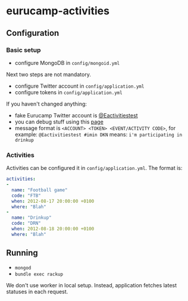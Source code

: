eurucamp-activities
===================

Configuration
-------------

### Basic setup

* configure MongoDB in `config/mongoid.yml`

Next two steps are not mandatory.

* configure Twitter account in `config/application.yml`
* configure tokens in `config/application.yml`

If you haven't changed anything:

* fake Eurucamp Twitter account is [@Eactivitiestest](https://twitter.com/Eactivitiestest)
* you can debug stuff using this [page](https://twitter.com/#!/search/realtime/%23imin%20OR%20%23imout%20to%3Aeactivitiestest)
* message format is `<ACCOUNT> <TOKEN> <EVENT/ACTIVITY CODE>`, for example: `@Eactivitiestest #imin DKN` means: `i'm participating in drinkup`

### Activities

Activities can be configured it in `config/application.yml`. The format is:

```YAML
activities:
-
  name: "Football game"
  code: "FTB"
  when: 2012-08-17 20:00:00 +0100
  where: "Blah"
-
  name: "Drinkup"
  code: "DRN"
  when: 2012-08-18 20:00:00 +0100
  where: "Blah"
```

Running
-------

* `mongod`
* `bundle exec rackup`

We don't use worker in local setup. Instead, application fetches latest statuses in each request.



